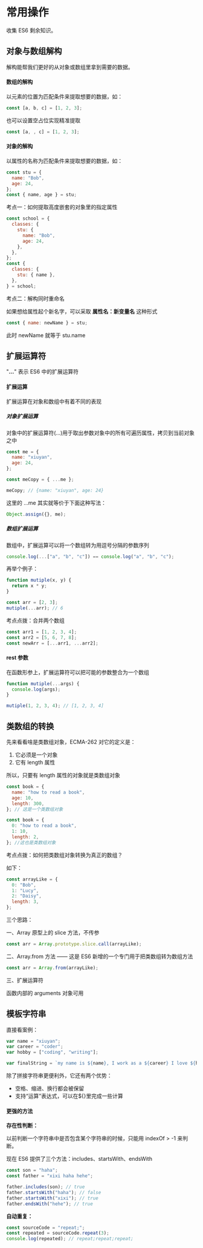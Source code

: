 # 常用操作

收集 ES6 剩余知识。

## 对象与数组解构

解构能帮我们更好的从对象或数组里拿到需要的数据。

#### 数组的解构

以元素的位置为匹配条件来提取想要的数据，如：

```javascript
const [a, b, c] = [1, 2, 3];
```

也可以设置空占位实现精准提取

```javascript
const [a, , c] = [1, 2, 3];
```

#### 对象的解构

以属性的名称为匹配条件来提取想要的数据，如：

```javascript
const stu = {
  name: "Bob",
  age: 24,
};
const { name, age } = stu;
```

考点一：如何提取高度嵌套的对象里的指定属性

```javascript
const school = {
  classes: {
    stu: {
      name: "Bob",
      age: 24,
    },
  },
};
const {
  classes: {
    stu: { name },
  },
} = school;
```

考点二：解构同时重命名

如果想给属性起个新名字，可以采取 **属性名：新变量名** 这种形式

```javascript
const { name: newName } = stu;
```

此时 newName 就等于 stu.name

## 扩展运算符

"**…**" 表示 ES6 中的扩展运算符

#### 扩展运算

扩展运算在对象和数组中有着不同的表现

##### 对象扩展运算

对象中的扩展运算符(…)用于取出参数对象中的所有可遍历属性，拷贝到当前对象之中

```javascript
const me = {
  name: "xiuyan",
  age: 24,
};

const meCopy = { ...me };

meCopy; // {name: "xiuyan", age: 24}
```

这里的 …me 其实就等价于下面这种写法：

```javascript
Object.assign({}, me);
```

##### 数组扩展运算

数组中，扩展运算可以将一个数组转为用逗号分隔的参数序列

```javascript
console.log(...["a", "b", "c"]) == console.log("a", "b", "c");
```

再举个例子：

```javascript
function mutiple(x, y) {
  return x * y;
}

const arr = [2, 3];
mutiple(...arr); // 6
```

考点点拨：合并两个数组

```javascript
const arr1 = [1, 2, 3, 4];
const arr2 = [5, 6, 7, 8];
const newArr = [...arr1, ...arr2];
```

#### rest 参数

在函数形参上，扩展运算符可以把可能的参数整合为一个数组

```javascript
function mutiple(...args) {
  console.log(args);
}

mutiple(1, 2, 3, 4); // [1, 2, 3, 4]
```

## 类数组的转换

先来看看啥是类数组对象，ECMA-262 对它的定义是：

1. 它必须是一个对象
2. 它有 length 属性

所以，只要有 length 属性的对象就是类数组对象

```javascript
const book = {
  name: "how to read a book",
  age: 10,
  length: 300,
}; // 这是一个类数组对象

const book = {
  0: "how to read a book",
  1: 10,
  length: 2,
}; //这也是类数组对象
```

考点点拨：如何把类数组对象转换为真正的数组？

如下：

```javascript
const arrayLike = {
  0: "Bob",
  1: "Lucy",
  2: "Daisy",
  length: 3,
};
```

三个思路：

一、Array 原型上的 slice 方法，不传参

```javascript
const arr = Array.prototype.slice.call(arrayLike);
```

二、Array.from 方法 —— 这是 ES6 新增的一个专门用于把类数组转为数组方法

```javascript
const arr = Array.from(arrayLike);
```

三、扩展运算符

函数内部的 arguments 对象可用

## 模板字符串

直接看案例：

```javascript
var name = "xiuyan";
var career = "coder";
var hobby = ["coding", "writing"];

var finalString = `my name is ${name}, I work as a ${career} I love ${hobby[0]} and ${hobby[1]}`;
```

除了拼接字符串更便利外，它还有两个优势：

- 空格、缩进、换行都会被保留
- 支持“运算”表达式，可以在${}里完成一些计算

#### 更强的方法

**存在性判断：**

以前判断一个字符串中是否包含某个字符串的时候，只能用 indexOf > -1 来判断。

现在 ES6 提供了三个方法：includes、startsWith、endsWith

```javascript
const son = "haha";
const father = "xixi haha hehe";

father.includes(son); // true
father.startsWith("haha"); // false
father.startsWith("xixi"); // true
father.endsWith("hehe"); // true
```

**自动重复：**

```javascript
const sourceCode = "repeat;";
const repeated = sourceCode.repeat(3);
console.log(repeated); // repeat;repeat;repeat;
```
